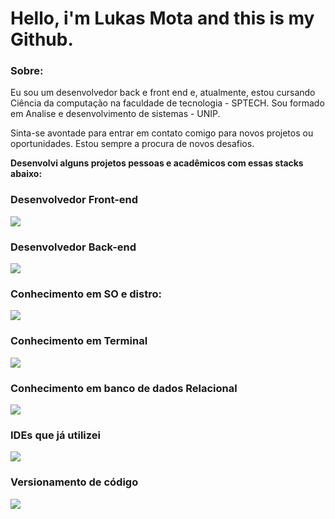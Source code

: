 # Hello, i'm **Lukas Mota** and this is my Github.


### Sobre:
Eu sou um desenvolvedor back e front end e, atualmente, estou cursando
Ciência da computação na faculdade de tecnologia - SPTECH.
Sou formado em Analise e desenvolvimento de sistemas - UNIP.

Sinta-se avontade para entrar em contato comigo para novos projetos ou oportunidades. 
Estou sempre a procura de novos desafios. 

**Desenvolvi alguns projetos pessoas e acadêmicos com essas stacks abaixo:**


### Desenvolvedor Front-end
<p>
  <a href="https://skillicons.dev">
    <img src="https://skillicons.dev/icons?i=js,ts,html,css,sass,bootstrap" />
  </a>
</p>

### Desenvolvedor Back-end
<p>
  <a href="https://skillicons.dev">
    <img src="https://skillicons.dev/icons?i=cs,dotnet" />
  </a>
</p>

### Conhecimento em SO e distro:
<p>
  <a href="https://skillicons.dev">
    <img src="https://skillicons.dev/icons?i=windows,linux,ubuntu" />
  </a>
</p>



### Conhecimento em Terminal

<p style="margin: 0; padding: 0;">
  <a href="https://skillicons.dev">
    <img src="https://skillicons.dev/icons?i=shell,bash,npm" />
  </a>
</p>


### Conhecimento em banco de dados Relacional
<p>
  <a href="https://skillicons.dev">
    <img src="https://skillicons.dev/icons?i=mysql,postgres" />
  </a>
</p>

### IDEs que já utilizei
<p>
  <a href="https://skillicons.dev">
    <img src="https://skillicons.dev/icons?i=vscode,visualstudio,arduino,idea" />
  </a>
</p>

### Versionamento de código
<p>
  <a href="https://skillicons.dev">
    <img src="https://skillicons.dev/icons?i=github,git" />
  </a>
</p>
